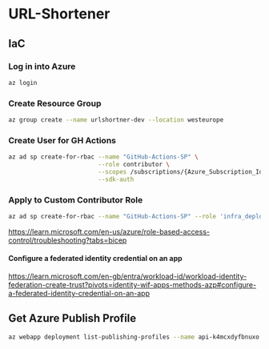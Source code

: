 # URL-Shortener

## IaC


### Log in into Azure
```bash
az login
```

### Create Resource Group
```bash
az group create --name urlshortner-dev --location westeurope
```

### Create User for GH Actions
```bash 
az ad sp create-for-rbac --name "GitHub-Actions-SP" \
                         --role contributor \
                         --scopes /subscriptions/{Azure_Subscription_Id} \
                         --sdk-auth
```


### Apply to Custom Contributor Role

```bash
az ad sp create-for-rbac --name "GitHub-Actions-SP" --role 'infra_deploy' --scopes /subscriptions/{Azure_Subscription_Id} --sdk-auth
```

https://learn.microsoft.com/en-us/azure/role-based-access-control/troubleshooting?tabs=bicep

#### Configure a federated identity credential on an app

https://learn.microsoft.com/en-gb/entra/workload-id/workload-identity-federation-create-trust?pivots=identity-wif-apps-methods-azp#configure-a-federated-identity-credential-on-an-app

## Get Azure Publish Profile

```bash
az webapp deployment list-publishing-profiles --name api-k4mcxdyfbnuxo --resource-group urlshortener-dev --xml
```